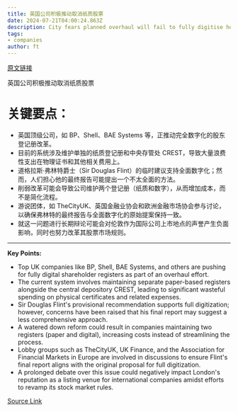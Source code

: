 ```yaml
---
title: 英国公司积极推动取消纸质股票
date: 2024-07-21T04:00:24.863Z
description: City fears planned overhaul will fail to fully digitise how British share market works
tags: 
- companies
author: ft
---
```


[原文链接](https://ft.com/content/0adc39bd-4f41-49d3-9f80-90513484790e)

英国公司积极推动取消纸质股票

# 关键要点：
- 英国顶级公司，如 BP、Shell、BAE Systems 等，正推动完全数字化的股东登记册改革。
- 目前的系统涉及维护单独的纸质登记册和中央存管处 CREST，导致大量浪费性支出在物理证书和其他相关费用上。
- 道格拉斯·弗林特爵士（Sir Douglas Flint）的临时建议支持全面数字化；然而，人们担心他的最终报告可能提出一个不太全面的方法。
- 削弱改革可能会导致公司维护两个登记册（纸质和数字），从而增加成本，而不是简化流程。
- 游说团体，如 TheCityUK、英国金融业协会和欧洲金融市场协会参与讨论，以确保弗林特的最终报告与全面数字化的原始提案保持一致。
- 就这一问题进行长期辩论可能会对伦敦作为国际公司上市地点的声誉产生负面影响，同时也努力改革其股票市场规则。

---

 **Key Points:**
- Top UK companies like BP, Shell, BAE Systems, and others are pushing for fully digital shareholder registers as part of an overhaul effort.
- The current system involves maintaining separate paper-based registers alongside the central depository CREST, leading to significant wasteful spending on physical certificates and related expenses.
- Sir Douglas Flint's provisional recommendation supports full digitization; however, concerns have been raised that his final report may suggest a less comprehensive approach.
- A watered down reform could result in companies maintaining two registers (paper and digital), increasing costs instead of streamlining the process.
- Lobby groups such as TheCityUK, UK Finance, and the Association for Financial Markets in Europe are involved in discussions to ensure Flint's final report aligns with the original proposal for full digitization.
- A prolonged debate over this issue could negatively impact London's reputation as a listing venue for international companies amidst efforts to revamp its stock market rules.

[Source Link](https://ft.com/content/0adc39bd-4f41-49d3-9f80-90513484790e)

